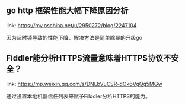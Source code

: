 ## go http 框架性能大幅下降原因分析

link: https://my.oschina.net/u/2950272/blog/2247104

因为超时锁导致的性能下降，解决方法是简单除暴的升级go



## Fiddler能分析HTTPS流量意味着HTTPS协议不安全？

link: https://mp.weixin.qq.com/s/DNLbVuCSR-dOk6VgQg5MGw

通过设置本地机器信任列表来赋予Filddler分析HTTPS的能力。



